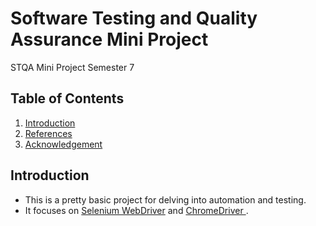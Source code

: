 # Software Testing and Quality Assurance Mini Project
STQA Mini Project Semester 7

## Table of Contents

1. [Introduction](#introduction)
2. [References](#references)
3. [Acknowledgement](acknowledgement)

## Introduction
* This is a pretty basic project for delving into automation and testing.
* It focuses on <a href="https://www.selenium.dev/documentation/webdriver/" target="_blank">Selenium WebDriver</a> and <a href="https://chromedriver.chromium.org/getting-started" target="_blank"> ChromeDriver </a>.

